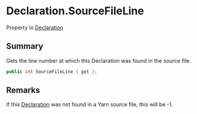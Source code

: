 # Declaration.SourceFileLine

Property in [Declaration](/docs/api/csharp/yarn.compiler.declaration.md)

## Summary


Gets the line number at which this Declaration was found in the
source file.


```csharp
public int SourceFileLine { get };
```

## Remarks


If this  <a href="yarn.compiler.declaration.md">Declaration</a>  was not found in a Yarn
source file, this will be -1.



